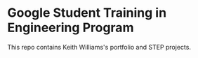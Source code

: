 # Google Student Training in Engineering Program

This repo contains Keith Williams's portfolio and STEP projects.